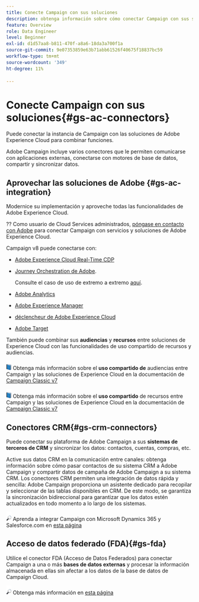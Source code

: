 ```yaml
---
title: Conecte Campaign con sus soluciones
description: obtenga información sobre cómo conectar Campaign con sus soluciones
feature: Overview
role: Data Engineer
level: Beginner
exl-id: d1d57aa8-b811-470f-a8a6-18da3a700f1a
source-git-commit: 9e07353859e63b71abb61526f40675f18837bc59
workflow-type: tm+mt
source-wordcount: '349'
ht-degree: 11%

---
```


# Conecte Campaign con sus soluciones{#gs-ac-connectors}

Puede conectar la instancia de Campaign con las soluciones de Adobe Experience Cloud para combinar funciones.

Adobe Campaign incluye varios conectores que le permiten comunicarse con aplicaciones externas, conectarse con motores de base de datos, compartir y sincronizar datos.

## Aprovechar las soluciones de Adobe {#gs-ac-integration}

Modernice su implementación y aproveche todas las funcionalidades de Adobe Experience Cloud.

?? Como usuario de Cloud Services administrados, [póngase en contacto con Adobe](../start/campaign-faq.md#support) para conectar Campaign con servicios y soluciones de Adobe Experience Cloud.

Campaign v8 puede conectarse con:


* [Adobe Experience Cloud Real-Time CDP](../connect/ac-rtcdp.md)
* [Journey Orchestration de Adobe](https://experienceleague.adobe.com/docs/journeys/using/action-journeys/acc-action.html?lang=en).

   Consulte el caso de uso de extremo a extremo [aquí](https://experienceleague.adobe.com/docs/journeys/using/use-cases-journeys/campaign-classic-use-case.html?lang=es).

* [Adobe Analytics](../connect/ac-aa.md)
* [Adobe Experience Manager](../connect/ac-aem.md)
* [déclencheur de Adobe Experience Cloud](../connect/ac-triggers.md)
* [Adobe Target](../connect/ac-at.md)

También puede combinar sus **audiencias** y **recursos** entre soluciones de Experience Cloud con las funcionalidades de uso compartido de recursos y audiencias.

![](../assets/do-not-localize/book.png) Obtenga más información sobre el  **uso compartido de** audiencias entre Campaign y las soluciones de Experience Cloud en la documentación de  [Campaign Classic v7](https://experienceleague.adobe.com/docs/campaign-classic/using/integrating-with-adobe-experience-cloud/audience-sharing/sharing-audiences-with-adobe-experience-cloud.html?lang=en#integrating-with-adobe-experience-cloud)

![](../assets/do-not-localize/book.png) Obtenga más información sobre el  **uso compartido** de recursos entre Campaign y las soluciones de Experience Cloud en la documentación de  [Campaign Classic v7](https://experienceleague.adobe.com/docs/campaign-classic/using/integrating-with-adobe-experience-cloud/asset-sharing/sharing-assets-with-adobe-experience-cloud.html?lang=en#integrating-with-adobe-experience-cloud)

## Conectores CRM{#gs-crm-connectors}

Puede conectar su plataforma de Adobe Campaign a sus **sistemas de terceros de CRM** y sincronizar los datos: contactos, cuentas, compras, etc.

Active sus datos CRM en la comunicación entre canales: obtenga información sobre cómo pasar contactos de su sistema CRM a Adobe Campaign y compartir datos de campaña de Adobe Campaign a su sistema CRM.
Los conectores CRM permiten una integración de datos rápida y sencilla: Adobe Campaign proporciona un asistente dedicado para recopilar y seleccionar de las tablas disponibles en CRM. De este modo, se garantiza la sincronización bidireccional para garantizar que los datos estén actualizados en todo momento a lo largo de los sistemas.

![](../assets/do-not-localize/glass.png) Aprenda a integrar Campaign con Microsoft Dynamics 365 y Salesforce.com en  [esta página](crm.md)

## Acceso de datos federado (FDA){#gs-fda}

Utilice el conector FDA (Acceso de Datos Federados) para conectar Campaign a una o más **bases de datos externas** y procesar la información almacenada en ellas sin afectar a los datos de la base de datos de Campaign Cloud.

![](../assets/do-not-localize/glass.png) Obtenga más información en [esta página](fda.md)


<!-- 
 ## Integrate with social media

Use the **Managing social networks (Social Marketing)** option to interact with customers and prospects via Twitter.

* Send messages - Use Adobe Campaign Social Marketing to send messages on Twitter. Adobe Campaign lets you post messages directly to your twitter account. You can also send direct messages to all your followers.

* Collect new contacts - Adobe Campaign Social Marketing also makes it easy to acquire new contacts via Facebook: contact users and ask them if they want to share their profile information. If they accept, Adobe Campaign automatically recovers the data, which enables you to carry out targeting campaigns and, when possible, to implement cross-channel strategies.

![](../assets/do-not-localize/glass.png) Learn how to set up and use Campaign Social Marketing in [this section](../connect/ac-tw.md) -->